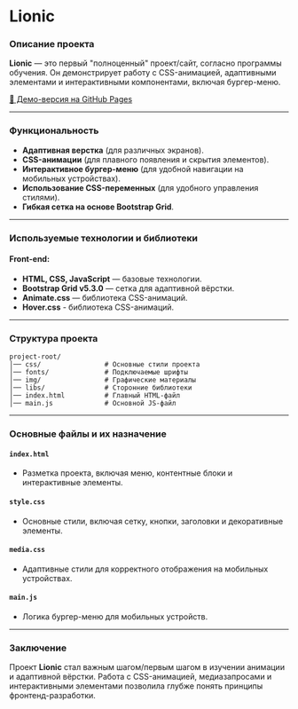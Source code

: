 # Lionic

### Описание проекта

**Lionic** — это первый "полноценный" проект/сайт, согласно программы обучения. Он демонстрирует работу с CSS-анимацией, адаптивными элементами и интерактивными компонентами, включая бургер-меню.

[🔗 Демо-версия на GitHub Pages](https://matowdev.github.io/fullstack-js-by-skillbox/core-courses/2-web-layout-basic-level/18_Animation/18_5_Ready-made_solutions/)

---

### Функциональность

- **Адаптивная верстка** (для различных экранов).
- **CSS-анимации** (для плавного появления и скрытия элементов).
- **Интерактивное бургер-меню** (для удобной навигации на мобильных устройствах).
- **Использование CSS-переменных** (для удобного управления стилями).
- **Гибкая сетка на основе Bootstrap Grid**.

---

### Используемые технологии и библиотеки

#### Front-end:

- **HTML, CSS, JavaScript** — базовые технологии.
- **Bootstrap Grid v5.3.0** — сетка для адаптивной вёрстки.
- **Animate.css** — библиотека CSS-анимаций.
- **Hover.css** - библиотека CSS-анимаций.

---

### Структура проекта

```
project-root/
│── css/                # Основные стили проекта
│── fonts/              # Подключаемые шрифты
│── img/                # Графические материалы
│── libs/               # Сторонние библиотеки
│── index.html          # Главный HTML-файл
│── main.js             # Основной JS-файл
```

---

### Основные файлы и их назначение

#### `index.html`

- Разметка проекта, включая меню, контентные блоки и интерактивные элементы.

#### `style.css`

- Основные стили, включая сетку, кнопки, заголовки и декоративные элементы.

#### `media.css`

- Адаптивные стили для корректного отображения на мобильных устройствах.

#### `main.js`

- Логика бургер-меню для мобильных устройств.

---

### Заключение

Проект **Lionic** стал важным шагом/первым шагом в изучении анимации и адаптивной вёрстки. Работа с CSS-анимацией, медиазапросами и интерактивными элементами позволила глубже понять принципы фронтенд-разработки.
